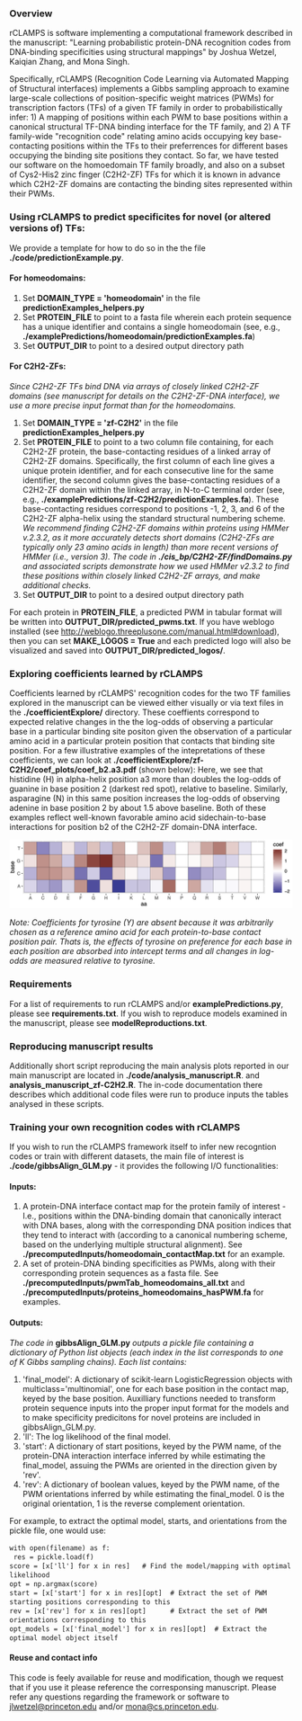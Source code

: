 ### Overview

rCLAMPS is software implementing a computational framework described in the manuscript:  "Learning probabilistic protein-DNA recognition codes from DNA-binding specificities using structural mappings" by Joshua Wetzel, Kaiqian Zhang, and Mona Singh.

Specifically, rCLAMPS (Recognition Code Learning via Automated Mapping of Structural interfaces) implements a Gibbs sampling approach to examine large-scale collections of position-specific weight matrices (PWMs) for transcription factors (TFs) of a given TF family in order to probabilistically infer:  1) A mapping of positions within each PWM to base positions within a canonical structural TF-DNA binding interface for the TF family, and 2) A TF family-wide "recognition code" relating amino acids occupying key base-contacting positions within the TFs to their preferrences for different bases occupying the binding site positions they contact.  So far, we have tested our software on the homoedomain TF family broadly, and also on a subset of Cys2-His2 zinc finger (C2H2-ZF) TFs for which it is known in advance which C2H2-ZF domains are contacting the binding sites represented within their PWMs.

### Using rCLAMPS to predict specificites for novel (or altered versions of) TFs:

We provide a template for how to do so in the the file **./code/predictionExample.py**.

#### For homeodomains:
1. Set **DOMAIN_TYPE = 'homeodomain'** in the file **predictionExamples_helpers.py**
2. Set **PROTEIN_FILE** to point to a fasta file wherein each protein sequence has a unique identifier and contains a single homeodomain (see, e.g.,  **./examplePredictions/homeodomain/predictionExamples.fa**)
3. Set **OUTPUT_DIR** to point to a desired output directory path

#### For C2H2-ZFs:
*Since C2H2-ZF TFs bind DNA via arrays of closely linked C2H2-ZF domains (see manuscript for details on the C2H2-ZF-DNA interface), we use a more precise input format than for the homeodomains.*
1. Set **DOMAIN_TYPE = 'zf-C2H2'** in the file **predictionExamples_helpers.py**
2. Set **PROTEIN_FILE** to point to a two column file containing, for each C2H2-ZF protein, the base-contacting residues of a linked array of C2H2-ZF domains.  Specifically, the first column of each line gives a unique protein identifier, and for each consecutive line for the same identifier, the second column gives the base-contacting residues of a C2H2-ZF domain within the linked array, in N-to-C terminal order (see, e.g.,  **./examplePredictions/zf-C2H2/predictionExamples.fa**).  These base-contacting residues correspond to positions -1, 2, 3, and 6 of the C2H2-ZF alpha-helix using the standard structural numbering scheme.  *We recommend finding C2H2-ZF domains within proteins using HMMer v.2.3.2, as it more accurately detects short domains (C2H2-ZFs are typically only 23 amino acids in length) than more recent versions of HMMer (i.e., version 3).  The code in **./cis_bp/C2H2-ZF/findDomains.py** and associated scripts demonstrate how we used HMMer v2.3.2 to find these positions within closely linked C2H2-ZF arrays, and make additional checks.*
5. Set **OUTPUT_DIR** to point to a desired output directory path

For each protein in **PROTEIN_FILE**, a predicted PWM in tabular format will be written into **OUTPUT_DIR/predicted_pwms.txt**.  If you have weblogo installed (see http://weblogo.threeplusone.com/manual.html#download), then you can set **MAKE_LOGOS = True** and each predicted logo will also be visualized and saved into **OUTPUT_DIR/predicted_logos/**.

### Exploring coefficients learned by rCLAMPS
Coefficients learned by rCLAMPS' recognition codes for the two TF families explored in the manuscript can be viewed either visually or via text files in the **./coefficientExplore/** directory.  These coeffients correspond to expected relative changes in the the log-odds of observing a particular base in a particular binding site positon given the observation of a particular amino acid in a particular protein position that contacts that binding site position.  For a few illustrative examples of the intepretations of these coefficients, we can look at **./coefficientExplore/zf-C2H2/coef_plots/coef_b2.a3.pdf** (shown below):  Here, we see that histidine (H) in alpha-helix position a3 more than doubles the log-odds of guanine in base position 2 (darkest red spot), relative to baseline.  Similarly, asparagine (N) in this same position increases the log-odds of observing adenine in base position 2 by about 1.5 above baseline.  Both of these examples reflect well-known favorable amino acid sidechain-to-base interactions for position b2 of the C2H2-ZF domain-DNA interface.  

![My Image](example_coef-zfC2H2-b2.a3.png)

*Note: Coefficients for tyrosine (Y) are absent because it was arbitrarily chosen as a reference amino acid for each protein-to-base contact position pair. Thats is, the effects of tyrosine on preference for each base in each position are absorbed into intercept terms and all changes in log-odds are measured relative to tyrosine.*

### Requirements
For a list of requirements to run rCLAMPS and/or **examplePredictions.py**, please see **requirements.txt**. If you wish to reproduce models examined in the manuscript, please see **modelReproductions.txt**.  

### Reproducing manuscript results
Additionally short script reproducing the main analysis plots reported in our main manuscript are located in **./code/analysis_manuscript.R**. and **analysis_manuscript_zf-C2H2.R**.  The in-code documentation there describes which additional code files were run to produce inputs the tables analysed in these scripts.

### Training your own recognition codes with rCLAMPS
If you wish to run the rCLAMPS framework itself to infer new recogntion codes or train with different datasets, the main file of interest is **./code/gibbsAlign_GLM.py** - it provides the following I/O functionalities:

#### Inputs:
1.  A protein-DNA interface contact map for the protein family of interest - I.e., positions within the DNA-binding domain that canonically interact with DNA bases, along with the corresponding DNA position indices that they tend to interact with (according to a canonical numbering scheme, based on the underlying multiple structural alignment).  See **./precomputedInputs/homeodomain_contactMap.txt** for an example.
2.  A set of protein-DNA binding specificities as PWMs, along with their corresponding protein sequences as a fasta file.  See **./precomputedInputs/pwmTab_homeodomains_all.txt** and **./precomputedInputs/proteins_homeodomains_hasPWM.fa** for examples. 
 

#### Outputs:
*The code in* **gibbsAlign_GLM.py** *outputs a pickle file containing a dictionary of Python list objects (each index in the list corresponds to one of K Gibbs sampling chains).  Each list contains:*
1.  'final_model':  A dictionary of scikit-learn LogisticRegression objects with multiclass='multinomial', one for each base position in the contact map, keyed by the base position.  Auxilliary functions needed to transform protein sequence inputs into the proper input format for the models and to make specificity predicitons for novel proteins are included in gibbsAlign_GLM.py.
2.  'll':  The log likelihood of the final model.
3.  'start':  A dictionary of start positions, keyed by the PWM name, of the protein-DNA interaction interface inferred by while estimating the final_model, assuing the PWMs are oriented in the direction given by 'rev'.
4.  'rev':  A dictionary of boolean values, keyed by the PWM name, of the PWM orientations inferred by while estimating the final_model.  0 is the original orientation, 1 is the reverse complement orientation.

For example, to extract the optimal model, starts, and orientations from the pickle file, one would use: 

```
with open(filename) as f:
 res = pickle.load(f)
score = [x['ll'] for x in res]   # Find the model/mapping with optimal likelihood
opt = np.argmax(score)           
start = [x['start'] for x in res][opt]  # Extract the set of PWM starting positions corresponding to this
rev = [x['rev'] for x in res][opt]      # Extract the set of PWM orientations corresponding to this
opt_models = [x['final_model'] for x in res][opt]  # Extract the optimal model object itself
```

#### Reuse and contact info
This code is feely available for reuse and modification, though we request that if you use it please reference the corresponsing manuscript.  Please refer any questions regarding the framework or software to jlwetzel@princeton.edu and/or mona@cs.princeton.edu.
